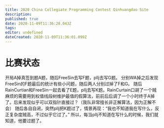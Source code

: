 ```yaml
---
title: 2020 China Collegiate Programming Contest Qinhuangdao Site
description: 
published: true
date: 2020-11-09T11:36:28.043Z
tags: 
editor: undefined
dateCreated: 2020-11-09T11:36:01.099Z
---
```


# 比赛状态
开局A掉真签到题A题，随后FreeSin去写F题，pllj去写G题。
分别WA掉之后发现FreeSin的F题最后的统计有些小问题，随后两人分别过掉了F和G。
随后RainCurtian和FreeSin一起去看了E题，pllj去写K题。RainCurtain口胡了一个贼麻烦的需要用到权值线段树维护最值的假算法，前前后后调了一个小时终于A掉了。后来发现似乎可以双指针直接过？（我队非常擅长非正解算法，因为正解不会）
随后各自自闭，突然pllj把K题过了，情景再现：“我也不知道我在写什么，反正复杂度贼高，不过似乎它过了。”
所以，每当pllj不知道在写什么的时候，我们就知道，他要过题了。
